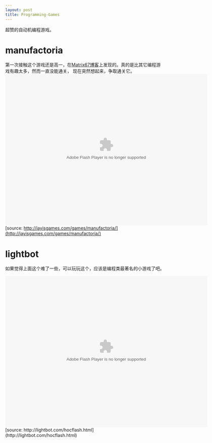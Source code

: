 ```yaml
---
layout: post
title: Programming-Games
---
```

超赞的自动机编程游戏。

# manufactoria

第一次接触这个游戏还是高一，在[Matrix67博客](http://www.matrix67.com/blog/archives/3306)上发现的。真的是比其它编程游戏有趣太多，然而一直没能通关，
现在突然想起来，争取通关它。
<embed src="https://github.com/qzane/qzane.github.io/raw/master/attachments/160925-manufactoria.swf" quality="high" width="640" height="480" name="flashcontent" align="middle" allowScriptAccess="sameDomain" allowFullScreen="false" type="application/x-shockwave-flash" pluginspage="http://www.macromedia.com/go/getflashplayer" />
[source: http://jayisgames.com/games/manufactoria/](http://jayisgames.com/games/manufactoria/)

# lightbot

如果觉得上面这个难了一些，可以玩玩这个，应该是编程类最著名的小游戏了吧。

<embed src="https://github.com/qzane/qzane.github.io/raw/master/attachments/160925-lightbot-hoc2015.swf" quality="high" width="640" height="480" name="flashcontent" align="middle" allowScriptAccess="sameDomain" allowFullScreen="false" type="application/x-shockwave-flash" pluginspage="http://www.macromedia.com/go/getflashplayer" />
[source: http://lightbot.com/hocflash.html](http://lightbot.com/hocflash.html)

